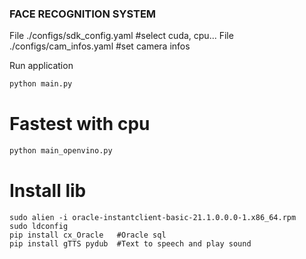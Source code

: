 ### FACE RECOGNITION SYSTEM

File ./configs/sdk_config.yaml #select cuda, cpu...
File ./configs/cam_infos.yaml #set camera infos

Run application

```python
python main.py
```
# Fastest with cpu
```python
python main_openvino.py
```
# Install lib
```
sudo alien -i oracle-instantclient-basic-21.1.0.0.0-1.x86_64.rpm
sudo ldconfig
pip install cx_Oracle   #Oracle sql
pip install gTTS pydub  #Text to speech and play sound
```